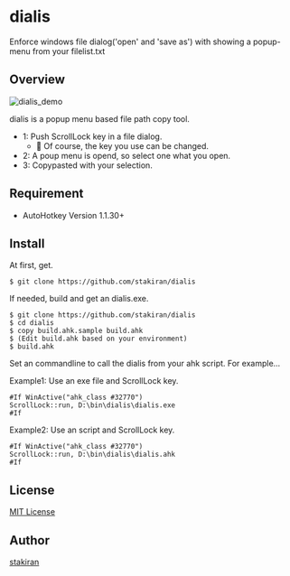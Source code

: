 # dialis
Enforce windows file dialog('open' and 'save as') with showing a popup-menu from your filelist.txt

## Overview
![dialis_demo](https://user-images.githubusercontent.com/23325839/70042641-93954380-1602-11ea-9c88-12f37b9e1b40.gif)

dialis is a popup menu based file path copy tool.

- 1: Push <kdb>ScrollLock</kdb> key in a file dialog.
  - :memo: Of course, the key you use can be changed.
- 2: A poup menu is opend, so select one what you open.
- 3: Copypasted with your selection.

## Requirement
- AutoHotkey Version 1.1.30+

## Install
At first, get.

```
$ git clone https://github.com/stakiran/dialis
```

If needed, build and get an dialis.exe.

```
$ git clone https://github.com/stakiran/dialis
$ cd dialis
$ copy build.ahk.sample build.ahk
$ (Edit build.ahk based on your environment)
$ build.ahk
```

Set an commandline to call the dialis from your ahk script. For example...

Example1: Use an exe file and <kdb>ScrollLock</kdb> key.

```ahk
#If WinActive("ahk_class #32770")
ScrollLock::run, D:\bin\dialis\dialis.exe
#If
```

Example2: Use an script and <kdb>ScrollLock</kdb> key.

```ahk
#If WinActive("ahk_class #32770")
ScrollLock::run, D:\bin\dialis\dialis.ahk
#If
```

## License
[MIT License](LICENSE)

## Author
[stakiran](https://github.com/stakiran)
